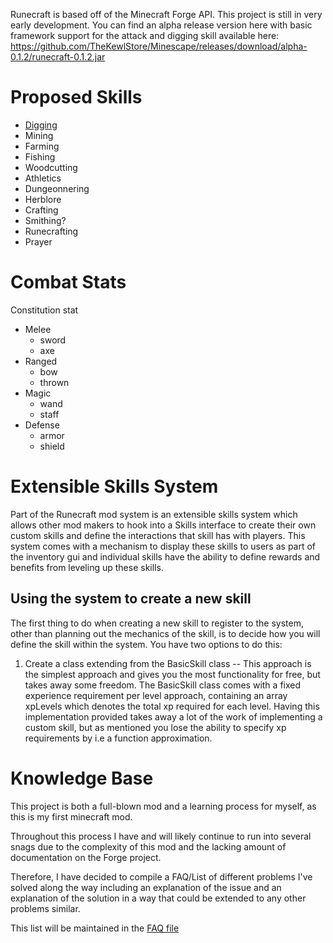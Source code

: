 Runecraft is based off of the Minecraft Forge API.
This project is still in very early development.
You can find an alpha release version here with basic framework support for the attack and digging skill available here:
https://github.com/TheKewlStore/Minescape/releases/download/alpha-0.1.2/runecraft-0.1.2.jar

# Proposed Skills
* [Digging](docs/skills/Digging.MD)
* Mining
* Farming
* Fishing
* Woodcutting
* Athletics
* Dungeonnering
* Herblore
* Crafting
* Smithing?
* Runecrafting
* Prayer

# Combat Stats
Constitution stat
* Melee
  * sword
  * axe
* Ranged
  * bow
  * thrown
* Magic
  * wand
  * staff
* Defense
  * armor
  * shield

# Extensible Skills System
Part of the Runecraft mod system is an extensible skills system which allows other mod makers to hook into a Skills interface to create their own custom skills and define the interactions that skill has with players. This system comes with a mechanism to display these skills to users as part of the inventory gui and individual skills have the ability to define rewards and benefits from leveling up these skills.

## Using the system to create a new skill
The first thing to do when creating a new skill to register to the system, other than planning out the mechanics of the skill, is to decide how you will define the skill within the system. You have two options to do this:
1) Create a class extending from the BasicSkill class -- This approach is the simplest approach and gives you the most functionality for free, but takes away some freedom. The BasicSkill class comes with a fixed experience requirement per level approach, containing an array xpLevels which denotes the total xp required for each level. Having this implementation provided takes away a lot of the work of implementing a custom skill, but as mentioned you lose the ability to specify xp requirements by i.e a function approximation.

# Knowledge Base
This project is both a full-blown mod and a learning process for myself, as this is my first minecraft mod.

Throughout this process I have and will likely continue to run into several snags due to the complexity of this mod 
and the lacking amount of documentation on the Forge project.

Therefore, I have decided to compile a FAQ/List of different problems I've solved along the way including an explanation
 of the issue and an explanation of the solution in a way that could be extended to any other problems similar.
 
This list will be maintained in the [FAQ file](docs/FAQ.md)
